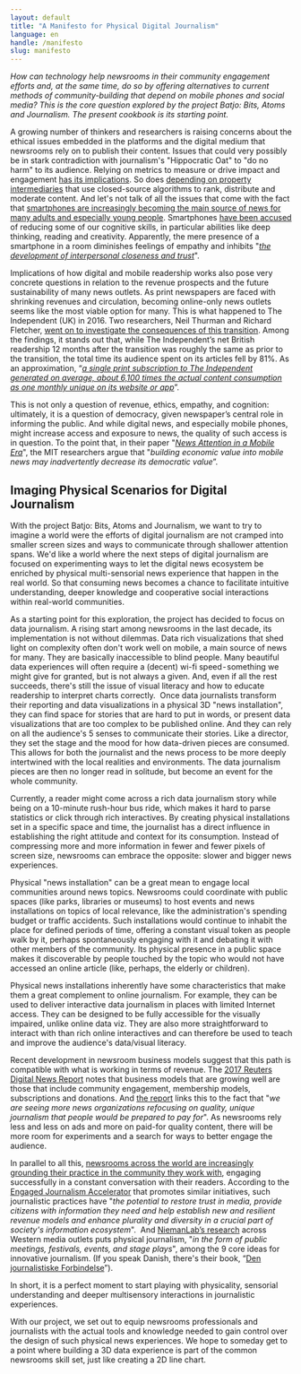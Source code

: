 ```yaml
---
layout: default
title: "A Manifesto for Physical Digital Journalism"
language: en
handle: /manifesto
slug: manifesto
---
```


*How can technology help newsrooms in their community engagement efforts and, at the same time, do so by offering alternatives to current methods of community-building that depend on mobile phones and social media? This is the core question explored by the project Batjo: Bits, Atoms and Journalism. The present cookbook is its starting point.*

A growing number of thinkers and researchers is raising concerns about the ethical issues embedded in the platforms and the digital medium that newsrooms rely on to publish their content. Issues that could very possibly be in stark contradiction with journalism's "Hippocratic Oat" to "do no harm" to its audience. Relying on metrics to measure or drive impact and engagement [has its implications](https://www.tandfonline.com/doi/full/10.1080/21670811.2018.1445003). So does [depending on property intermediaries](https://www.cjr.org/tow_center_reports/platform-press-how-silicon-valley-reengineered-journalism.php/) that use closed-source algorithms to rank, distribute and moderate content. And let's not talk of all the issues that come with the fact that [smartphones are increasingly becoming the main source of news for many adults and especially young people]( http://www.digitalnewsreport.org/survey/2017/overview-key-findings-2017 ). Smartphones [have been accused](https://www.wired.com/2010/05/ff-nicholas-carr) of reducing some of our cognitive skills, in particular abilities like deep thinking, reading and creativity. Apparently, the mere presence of a smartphone in a room diminishes feelings of empathy and inhibits "*[the development of interpersonal closeness and trust](https://www.wsj.com/articles/how-smartphones-hijack-our-minds-1507307811)*". 

Implications of how digital and mobile readership works also pose very concrete questions in relation to the revenue prospects and the future sustainability of many news outlets. As print newspapers are faced with shrinking revenues and circulation, becoming online-only news outlets seems like the most viable option for many. This is what happened to The Independent (UK) in 2016. Two researchers, Neil Thurman and Richard Fletcher, [went on to investigate the consequences of this transition](https://www.city.ac.uk/__data/assets/pdf_file/0007/436273/Are-Newspapers-Heading-Towards-Post-Print-Obscurity-A-Case-Study-of-The-Independents-Transition-to-Online-only.PDF). Among the findings, it stands out that, while The Independent’s net British readership 12 months after the transition was roughly the same as prior to the transition, the total time its audience spent on its articles fell by 81%. As an approximation, “*[a single print subscription to The Independent generated on average, about 6,100 times the actual content consumption as one monthly unique on its website or app](http://www.niemanlab.org/2018/09/what-will-happen-when-newspapers-kill-print-and-go-online-only-most-of-that-print-audience-will-just-disappear/)*”. 

This is not only a question of revenue, ethics, empathy, and cognition: ultimately, it is a question of democracy, given newspaper’s central role in informing the public. And while digital news, and especially mobile phones, might increase access and exposure to news, the quality of such access is in question. To the point that, in their paper "*[News Attention in a Mobile Era](https://academic.oup.com/jcmc/article/23/2/107/4952048)*", the MIT researchers argue that "*building economic value into mobile news may inadvertently decrease its democratic value*”.

## Imaging Physical Scenarios for Digital Journalism

With the project Batjo: Bits, Atoms and Journalism, we want to try to imagine a world were the efforts of digital journalism are not cramped into smaller screen sizes and ways to communicate through shallower attention spans. We'd like a world where the next steps of digital journalism are focused on experimenting ways to let the digital news ecosystem be enriched by physical multi-sensorial news experience that happen in the real world. So that consuming  news becomes a chance to facilitate intuitive understanding, deeper knowledge and cooperative social interactions within real-world communities.

As a starting point for this exploration, the project has decided to focus on data journalism. A rising start among newsrooms in the last decade, its implementation is not without dilemmas. Data rich visualizations that shed light on complexity often don't work well on mobile, a main source of news for many. They are basically  inaccessible to blind people. Many beautiful data experiences will often require a (decent) wi-fi speed - something we might give for granted, but is not always a given. And, even if all the rest succeeds, there's still the issue of visual literacy and how to educate readership to interpret charts correctly. 
Once data journalists transform their reporting and data visualizations in a physical 3D "news installation", they can find space for stories that are hard to put in words, or present data visualizations that are too complex to be published online. And they can rely on all the audience's 5 senses to communicate their stories. Like a director, they set the stage and the mood for how data-driven pieces are consumed. This allows for both the journalist and the news process to be more deeply intertwined with the local realities and environments. The data journalism pieces are then no longer read in solitude, but become an event for the whole community. 

Currently, a reader might come across a rich data journalism story while being on a 10-minute rush-hour bus ride, which makes it hard to parse statistics or click through rich interactives. By creating physical installations set in a specific space and time, the journalist has a direct influence in establishing the right attitude and context for its consumption. Instead of compressing more and more information in fewer and fewer pixels of screen size, newsrooms can embrace the opposite: slower and bigger news experiences. 

Physical "news installation" can be a great mean to engage local communities around news topics. Newsrooms could coordinate with public spaces (like parks, libraries or museums) to host events and news installations on topics of local relevance, like the administration's spending budget or traffic accidents. Such installations would continue to inhabit the place for defined periods of time, offering a constant visual token as people walk by it, perhaps spontaneously engaging with it and debating it with other members of the community. Its physical presence in a public space makes it discoverable by people touched by the topic who would not have accessed an online article (like, perhaps, the elderly or children).

Physical news installations inherently have some characteristics that make them a great complement to online journalism. For example, they can be used to deliver interactive data journalism in places with limited Internet access. They can be designed to be fully accessible for the visually impaired, unlike online data viz. They are also more straightforward to interact with than rich online interactives and can therefore be used to teach and improve the audience's data/visual literacy.

Recent development in newsroom business models suggest that this path is compatible with what is working in terms of revenue. The [2017 Reuters Digital News Report](http://www.digitalnewsreport.org/survey/2017/overview-key-findings-2017/) notes that business models that are growing well are those that include community engagement, membership models, subscriptions and donations. And [the report](http://www.digitalnewsreport.org/survey/2017/overview-key-findings-2017/) links this to the fact that "*we are seeing more news organizations refocusing on quality, unique journalism that people would be prepared to pay for*". As newsrooms rely less and less on ads and more on paid-for quality content, there will be more room for experiments and a search for ways to better engage the audience.

In parallel to all this, [newsrooms across the world are increasingly grounding their practice in the community they work with]( https://medium.com/we-are-the-european-journalism-centre/70-european-news-organisations-that-will-inspire-your-community-engagement-work-b1ef57b53a3a ), engaging successfully in a constant conversation with their readers. According to the [Engaged Journalism Accelerator](https://engagedjournalism.com/) that promotes similar initiatives, such journalistic practices have "*the potential to restore trust in media, provide citizens with information they need and help establish new and resilient revenue models and enhance plurality and diversity in a crucial part of society's information ecosystem*".  And [NiemanLab’s research](http://www.niemanlab.org/2018/07/54-newsrooms-9-countries-and-9-core-ideas-heres-what-two-researchers-found-in-a-yearlong-quest-for-journalism-innovation/) across Western media outlets puts physical journalism, "*in the form of public meetings, festivals, events, and stage plays*", among the 9 core ideas for innovative journalism. (If you speak Danish, there's their book, “[Den journalistiske Forbindelse](https://www.saxo.com/dk/den-journalistiske-forbindelse_soeren-schultz-joergensenper-westergaard_haeftet_9788702243192)”).

In short, it is a perfect moment to start playing with physicality, sensorial understanding and deeper multisensory interactions in journalistic experiences.

With our project, we set out to equip newsrooms professionals and journalists with the actual tools and knowledge needed to gain control over the design of such physical news experiences. We hope to someday get to a point where building a 3D data experience is part of the common newsrooms skill set, just like creating a 2D line chart.